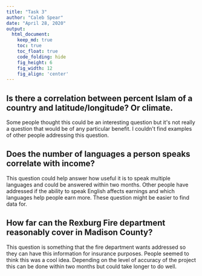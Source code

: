 ```yaml
---
title: "Task 3"
author: "Caleb Spear"
date: "April 28, 2020"
output:
  html_document:  
    keep_md: true
    toc: true
    toc_float: true
    code_folding: hide
    fig_height: 6
    fig_width: 12
    fig_align: 'center'
---
```




## Is there a correlation between percent Islam of a country and latitude/longitude? Or climate.
Some people thought this could be an interesting question but it's not 
really a question that would be of any particular benefit. I couldn't
find examples of other people addressing this question. 

## Does the number of languages a person speaks correlate with income?
This question could help answer how useful it is to speak multiple languages and could be answered within two months. Other people have addressed if the ability to speak English affects earnings and which languages help people earn more. These question might be easier to find data for.

## How far can the Rexburg Fire department reasonably cover in Madison County?
This question is something that the fire department wants addressed so they can have this information for insurance purposes. People seemed to think this was a cool idea. Depending on the level of accuracy of the project this can be done within two months but could take longer to do well.
